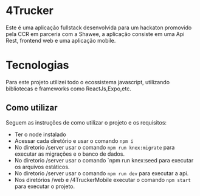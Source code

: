 # 4Trucker

Este é uma aplicação fullstack desenvolvida para um hackaton promovido pela CCR em parceria com a Shawee, a aplicação consiste em uma Api Rest, frontend web e uma aplicação mobile.


# Tecnologias 

Para este projeto utilizei todo o ecossistema javascript, utilizando bibliotecas e frameworks como ReactJs,Expo,etc.

## Como utilizar

Seguem as instruções de como utilizar o projeto e os requisitos:

- Ter o node instalado
- Acessar cada diretório e usar o comando `npm i`
- No diretorio /server usar o comando `npm run knex:migrate` para executar as migrações e o banco de dados.
- No diretorio /server usar o comando `npm run knex:seed para executar os arquivos estáticos.
- No diretorio /server usar o comando `npm run dev` para executar a api.
- Nos diretórios /web e /4TruckerMobile executar o comando `npm start` para executar o projeto. 
